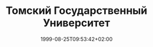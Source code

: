 ---
date: '1999-08-25T09:53:42+02:00' # date in which the content is created - defaults to "today"
title: 'Томский Государственный Университет'
draft: false # set to "true" if you want to hide the content 

university: "Томский Государственный Университет"
year: "2000-2006"
degree: "Специальность Юрист, специализация — Гражданское Право.  
  Выпускная дипломная работа: «Договор купли-продажи в гражданском праве»."
---